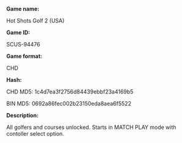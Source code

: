 **Game name:**

Hot Shots Golf 2 (USA)

**Game ID:**

SCUS-94476

**Game format:**

CHD

**Hash:**

CHD MD5: 1c4d7ea3f2756d84439ebbf23a4169b5

BIN MD5: 0692a86fec002b23150eda8aea6f5522

**Description:**

All golfers and courses unlocked. Starts in MATCH PLAY mode with contoller select option.